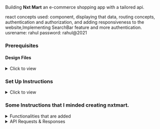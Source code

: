 Building **Nxt Mart** an e-commerce shopping app with a tailored api.

react concepts used: component, displaying that data, routing concepts, authentication and authorization, and adding responsiveness to the website,Implementing SearchBar feature and more authentication.
<br />
usrename: rahul 
password: rahul@2021

### Prerequisites


#### Design Files

<details>
<summary>Click to view</summary>

- The **Design Files** for different devices <a href="https://www.figma.com/file/lCzPVizW4X1jLqM0niXYkp/Mini-Project---NxtMart" target="_blank">here</a>.

</details>

### Set Up Instructions

<details>
<summary>Click to view</summary>

- Download dependencies by running `npm install`
- Start up the app using `npm start`
</details>

### Some Instructions that I minded creating nxtmart.

<details>
<summary>Functionalities that are added</summary>
<br/>
The app must have the following functionalities

- **Login Route**

  - When an invalid credentials are provided and the **Login** button is clicked, then the respective error message received from the response is displayed
  - When a valid credentials are provided and the **Login** button is clicked,  the page should be navigated to the Home Route
  - When an _unauthenticated_ user tries to access the Home Route and Cart Route,  the page should be navigated to Login Route
  - When an _authenticated_ user tries to access the Home Route and Cart Route, the page should be navigated to the respective route
  - When an _authenticated_ user tries to access the Login Route, then the page is navigated to the Home Route
  - When the **Show Password** checkbox is checked, then the password should be shown
  - When the **Show Password** checkbox is unchecked, then the password should be masked

- **Home Route**

  - When an authenticated user opens the Home Route,

    - An HTTP GET request maded to **nxtMartApiUrl**

      - **_loader_** is displayed while fetching the data
      - After the data is fetched successfully,
        - Users should is able to see product items list as product category wise as shown in the figma screens.
        - Users should is able to see the `Add` button in each product item.
        - If user clicked on the `Add` button in each product item then the users is able to see the increase and decrease quantity count in each product item.
        - If user attempts to reduce the quantity count to "0" will revert the display to the `Add` button.
        - Users should is able to increase or decrease their each product item quantity.
        - Users should is able to see panel on the left side of the page that should display different product categories.
        - Users should  aisble to scroll the each category product items horizontally as shown in the figma screen.
        - If the user selected the product category item on the left side panel based on that the product items list will be visible at the top of the page.
        - When the **Retry** button is clicked, an HTTP GET request should be made to **nxtMartApiUrl**.

- **Cart Route**

  - Users is  able to select the Cart link in the navbar and be able to view their selected product items, each product item quantity, and price of each product item in a separate page.
  - Users should is able to increase or decrease their each product item quantity and price should increase or decrease appropriately.
  - Users should is able to see their order total as shown in figma.
  - Users should is able to see the footer as shown in figma.
  - Users should is able to see Cart with highlighted text in Navbar.
  - Users should is able to see Cart Items even after the app is refreshed, store the data in **<u>Local Storage</u>**.

- **Not Found Route**

  - When a random path is provided as the URL, then the page is navigated to the Not Found Route.

- **Header**

  - When the **website logo** image in the Header is clicked, the page is navigated to the Home Route.
  - When the **Logout** button in the Header is clicked in Home or Cart Route, then the page is navigated to the Login Route.

  </details>

<details>
<summary>API Requests & Responses</summary>
<br/>

**loginApiUrl**

#### API: `https://apis.ccbp.in/login`

#### Method: `POST`

#### Request:

```json
{
  "username": "rahul",
  "password": "rahul@2021"
}
```

#### Description:

Returns a response based on the credentials provided

#### Sample Success Response

```json
{
  "jwt_token": "eyJhbGciOiJIUzI1NiIsInR5cCI6IkpXVCJ9.eyJ1c2VybmFtZSI6InJhaHVsIiwicm9sZSI6IlBSSU1FX1VTRVIiLCJpYXQiOjE2MTk2Mjg2MTN9. nZDlFsnSWArLKKeF0QbmdVfLgzUbx1BGJsqa2kc_21Y"
}
```

#### Sample Failure Response

```json
{
  "status_code": 404,
  "error_msg": "Username is not found"
}
```

**nxtMartApiUrl**

#### API: `https://run.mocky.io/v3/947e05e1-cd6a-4af9-93e7-0727fba9fec4`

#### Method: `GET`


</details>


